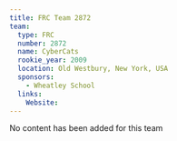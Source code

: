 ```yaml
---
title: FRC Team 2872
team:
  type: FRC
  number: 2872
  name: CyberCats
  rookie_year: 2009
  location: Old Westbury, New York, USA
  sponsors:
    - Wheatley School
  links:
    Website: 
---
```

No content has been added for this team